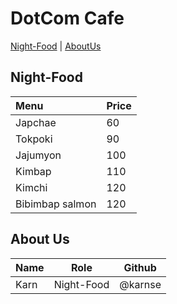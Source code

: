 # DotCom Cafe 

[Night-Food](#Night-Food) | [AboutUs](#About-us)

## Night-Food

|  Menu | Price  |
|:-------|-------|
|Japchae|60|
|Tokpoki |90     |
|Jajumyon|100    |
|Kimbap|110|
|Kimchi|120|
|Bibimbap salmon|120|

## About Us

| Name      | Role      | Github          |
|:----------|-----------|-----------------|
| Karn | Night-Food | @karnse  |

